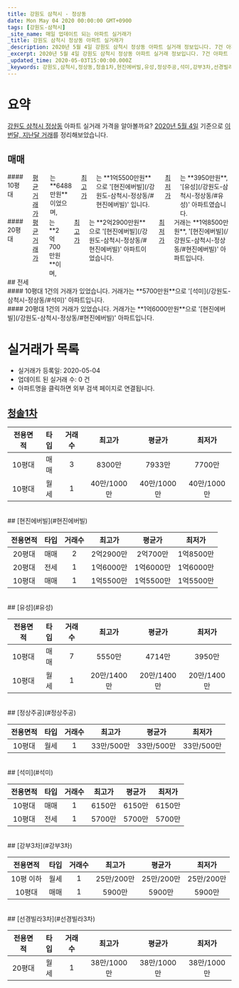 ```yaml
---
title: 강원도 삼척시 - 정상동
date: Mon May 04 2020 00:00:00 GMT+0900
tags: [강원도-삼척시]
_site_name: 매일 업데이트 되는 아파트 실거래가
_title: 강원도 삼척시 정상동 아파트 실거래가
_description: 2020년 5월 4일 강원도 삼척시 정상동 아파트 실거래 정보입니다. 7건 아파트 정보가 있습니다.
_excerpt: 2020년 5월 4일 강원도 삼척시 정상동 아파트 실거래 정보입니다. 7건 아파트 정보가 있습니다.
_updated_time: 2020-05-03T15:00:00.000Z
_keywords: 강원도,삼척시,정상동,청솔1차,현진에버빌,유성,정상주공,석미,강부3차,선경빌라3차
---
```





# 요약
<ins>강원도 삼척시 정상동</ins> 아파트 실거래 가격을 알아볼까요? <ins>2020년 5월 4일</ins> 기준으로 <ins>이번달, 지난달 거래</ins>를 정리해보았습니다.

## 매매
<div class="container">
<div class="six columns" markdown="1">
#### 10평대
<ins>평균 거래가</ins>는 **6488만원**이었으며, <ins>최고가</ins>는 **1억5500만원**으로 '[현진에버빌](/강원도-삼척시-정상동/#현진에버빌)' 입니다. <ins>최저가</ins>는 **3950만원**, '[유성](/강원도-삼척시-정상동/#유성)' 아파트였습니다.
</div>
<div class="six columns" markdown="1">
#### 20평대
<ins>평균 거래가</ins>는 **2억700만원**이며, <ins>최고가</ins>는 **2억2900만원**으로 '[현진에버빌](/강원도-삼척시-정상동/#현진에버빌)' 아파트이었습니다. <ins>최저가</ins> 거래는 **1억8500만원**, '[현진에버빌](/강원도-삼척시-정상동/#현진에버빌)' 아파트입니다.
</div>
</div>
## 전세
<div class="container">
<div class="six columns" markdown="1">
#### 10평대
1건의 거래가 있었습니다. 거래가는 **5700만원**으로 '[석미](/강원도-삼척시-정상동/#석미)' 아파트입니다.
</div>
<div class="six columns" markdown="1">
#### 20평대
1건의 거래가 있었습니다. 거래가는 **1억6000만원**으로 '[현진에버빌](/강원도-삼척시-정상동/#현진에버빌)' 아파트입니다.
</div>
</div>



# 실거래가 목록
- 실거래가 등록일: 2020-05-04
- 업데이트 된 실거래 수: 0 건
- 아파트명을 클릭하면 외부 검색 페이지로 연결됩니다.

## [청솔1차](#청솔1차)

|전용면적|타입|거래수|최고가|평균가|최저가|
|:---:|:---:|:---:|:---:|:---:|:---:|
|10평대|<span class="deal-type-1">매매</span>|3|8300만|7933만|7700만|
|10평대|<span class="deal-type-3">월세</span>|1|40만/1000만|40만/1000만|40만/1000만|

<br/>
## [현진에버빌](#현진에버빌)

|전용면적|타입|거래수|최고가|평균가|최저가|
|:---:|:---:|:---:|:---:|:---:|:---:|
|20평대|<span class="deal-type-1">매매</span>|2|2억2900만|2억700만|1억8500만|
|20평대|<span class="deal-type-2">전세</span>|1|1억6000만|1억6000만|1억6000만|
|10평대|<span class="deal-type-1">매매</span>|1|1억5500만|1억5500만|1억5500만|

<br/>
## [유성](#유성)

|전용면적|타입|거래수|최고가|평균가|최저가|
|:---:|:---:|:---:|:---:|:---:|:---:|
|10평대|<span class="deal-type-1">매매</span>|7|5550만|4714만|3950만|
|10평대|<span class="deal-type-3">월세</span>|1|20만/1400만|20만/1400만|20만/1400만|

<br/>
## [정상주공](#정상주공)

|전용면적|타입|거래수|최고가|평균가|최저가|
|:---:|:---:|:---:|:---:|:---:|:---:|
|10평대|<span class="deal-type-3">월세</span>|1|33만/500만|33만/500만|33만/500만|

<br/>
## [석미](#석미)

|전용면적|타입|거래수|최고가|평균가|최저가|
|:---:|:---:|:---:|:---:|:---:|:---:|
|10평대|<span class="deal-type-1">매매</span>|1|6150만|6150만|6150만|
|10평대|<span class="deal-type-2">전세</span>|1|5700만|5700만|5700만|

<br/>
## [강부3차](#강부3차)

|전용면적|타입|거래수|최고가|평균가|최저가|
|:---:|:---:|:---:|:---:|:---:|:---:|
|10평 이하|<span class="deal-type-3">월세</span>|1|25만/200만|25만/200만|25만/200만|
|10평대|<span class="deal-type-1">매매</span>|1|5900만|5900만|5900만|

<br/>
## [선경빌라3차](#선경빌라3차)

|전용면적|타입|거래수|최고가|평균가|최저가|
|:---:|:---:|:---:|:---:|:---:|:---:|
|20평대|<span class="deal-type-3">월세</span>|1|38만/1000만|38만/1000만|38만/1000만|

<br/>



